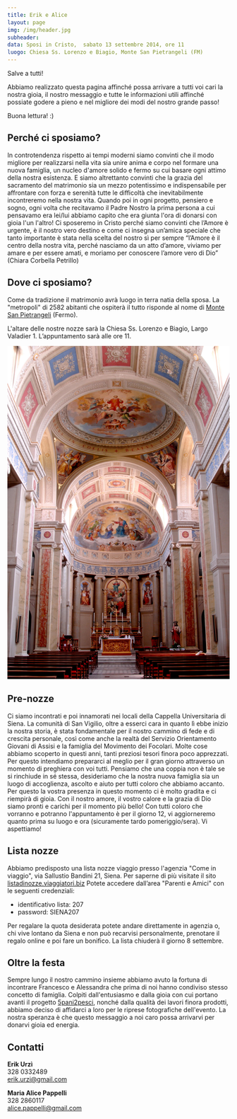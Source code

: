 ```yaml
---
title: Erik e Alice
layout: page
img: /img/header.jpg
subheader:
data: Sposi in Cristo,  sabato 13 settembre 2014, ore 11
luogo: Chiesa Ss. Lorenzo e Biagio, Monte San Pietrangeli (FM)
---
```



Salve a tutti!

Abbiamo realizzato questa pagina affinché  possa arrivare a tutti voi cari la nostra gioia, il nostro messaggio e tutte le informazioni utili affinché possiate godere a pieno e nel migliore dei modi del nostro grande passo!

Buona lettura! :)

## Perché ci sposiamo?

In controtendenza rispetto ai tempi moderni siamo convinti che il modo migliore per realizzarsi nella vita sia unire anima e corpo nel formare una nuova famiglia, un nucleo d'amore solido e fermo su cui basare ogni attimo della nostra esistenza. E siamo altrettanto convinti che la grazia del sacramento del matrimonio sia un mezzo potentissimo e indispensabile per affrontare con forza e serenità tutte le difficoltà che inevitabilmente incontreremo nella nostra vita. Quando poi in ogni  progetto, pensiero e sogno, ogni volta che recitavamo il Padre Nostro la prima persona a cui pensavamo era lei/lui abbiamo capito che era giunta l'ora di donarsi con gioia l'un l'altro! Ci sposeremo in Cristo perché siamo convinti che l’Amore è urgente, è il nostro vero destino e come ci insegna un’amica speciale che tanto importante è stata nella scelta del nostro sì per sempre “l’Amore è il centro della nostra vita, perché nasciamo da un atto d’amore, viviamo per amare e per essere amati, e moriamo per conoscere l’amore vero di Dio” (Chiara Corbella Petrillo)


## Dove ci sposiamo?

Come da tradizione il matrimonio avrà luogo in terra natia della sposa. La "metropoli" di 2582 abitanti che ospiterà il tutto risponde al nome di [Monte San Pietrangeli](http://it.wikipedia.org/wiki/Monte_San_Pietrangeli) (Fermo).

L'altare delle nostre nozze sarà la Chiesa Ss. Lorenzo e Biagio, Largo Valadier  1. L’appuntamento sarà alle ore 11.

![](/img/chiesa.jpg)


## Pre-nozze

Ci siamo incontrati e poi innamorati nei locali della Cappella Universitaria di Siena. La comunità di San Vigilio, oltre a esserci cara in quanto lì ebbe inizio la nostra storia, è stata fondamentale per il nostro cammino di fede e di crescita personale, così come anche la realtà del Servizio Orientamento Giovani di Assisi e la famiglia del Movimento dei Focolari. Molte cose abbiamo scoperto in questi anni, tanti preziosi tesori finora poco apprezzati. Per questo intendiamo prepararci al meglio per il gran giorno attraverso un momento di preghiera con voi tutti. Pensiamo che una coppia non è tale se si rinchiude in sé stessa, desideriamo che la nostra nuova famiglia sia un luogo di accoglienza, ascolto e aiuto per tutti coloro che abbiamo accanto. Per questo la vostra presenza in questo momento ci è molto gradita e ci riempirà di gioia. Con il nostro amore, il vostro calore e la grazia di Dio siamo pronti e carichi per il momento più bello! Con tutti coloro che vorranno e potranno l'appuntamento è per il giorno 12, vi aggiorneremo quanto prima su luogo e ora (sicuramente tardo pomeriggio/sera). Vi aspettiamo!


## Lista nozze

Abbiamo predisposto una lista nozze viaggio presso l'agenzia "Come in viaggio", via Sallustio Bandini 21, Siena. Per saperne di più visitate il sito [listadinozze.viaggiatori.biz](http://listadinozze.viaggiatori.biz/) Potete accedere dall’area "Parenti e Amici" con le seguenti credenziali:

- identificativo lista: 207
- password: SIENA207

Per regalare la quota desiderata potete andare direttamente in agenzia o, chi vive lontano da Siena e non può recarvisi personalmente, prenotare il regalo online e poi fare un bonifico. La lista chiuderà il giorno 8 settembre.

## Oltre la festa

Sempre lungo il nostro cammino insieme abbiamo avuto la fortuna di incontrare Francesco e Alessandra che prima di noi hanno condiviso stesso concetto di famiglia. Colpiti dall'entusiasmo e dalla gioia con cui portano avanti il progetto [5pani2pesci](http://5p2p.it/), nonché dalla qualità dei lavori finora prodotti, abbiamo deciso di affidarci a loro per le riprese fotografiche dell'evento. La nostra speranza è che questo messaggio a noi caro possa arrivarvi per donarvi gioia ed energia. 


## Contatti

<div>
	<div class="col1">


<b>Erik Urzì</b> <br>
328 0332489 <br>
erik.urzi@gmail.com

</div>
<div class="col2">

<b>Maria Alice Pappelli</b>  <br>
328 2860117  <br>
alice.pappelli@gmail.com

</div>
<div style="clear: both"></div>